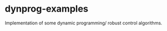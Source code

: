 dynprog-examples
================

Implementation of some dynamic programming/ robust control algorithms.
